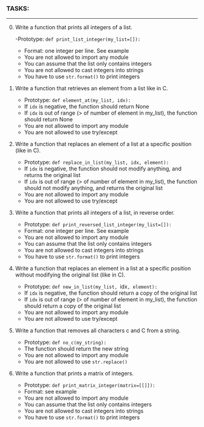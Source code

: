 ### TASKS:
----------------

0. Write a function that prints all integers of a list.

    -Prototype: `def print_list_integer(my_list=[]):`
    - Format: one integer per line. See example
    - You are not allowed to import any module
    - You can assume that the list only contains integers
    - You are not allowed to cast integers into strings
    - You have to use `str.format()` to print integers

1. Write a function that retrieves an element from a list like in C.
    - Prototype: `def element_at(my_list, idx):`
    - If `idx` is negative, the function should return None
    - If `idx` is out of range (> of number of element in my_list), the function should return None
    - You are not allowed to import any module
    - You are not allowed to use try/except

2. Write a function that replaces an element of a list at a specific position (like in C).
   - Prototype: `def replace_in_list(my_list, idx, element):`
    - If `idx` is negative, the function should not modify anything, and returns the original list
    - If `idx` is out of range (> of number of element in my_list), the function should not modify anything, and returns the original list
    - You are not allowed to import any module
   - You are not allowed to use try/except

3. Write a function that prints all integers of a list, in reverse order.
    - Prototype: `def print_reversed_list_integer(my_list=[]):`
   - Format: one integer per line. See example
   - You are not allowed to import any module
    - You can assume that the list only contains integers
   - You are not allowed to cast integers into strings
   - You have to use `str.format()` to print integers

4. Write a function that replaces an element in a list at a specific position without modifying the original list (like in C).
    - Prototype: `def new_in_list(my_list, `idx`, element):`
    - If `idx` is negative, the function should return a copy of the original list
    - If `idx` is out of range (> of number of element in my_list), the function should return a copy of the original list
    - You are not allowed to import any module
    - You are not allowed to use try/except
5. Write a function that removes all characters c and C from a string.
    - Prototype: `def no_c(my_string):`
    - The function should return the new string
    - You are not allowed to import any module
    - You are not allowed to use `str.replace()`

6. Write a function that prints a matrix of integers.
    - Prototype: `def print_matrix_integer(matrix=[[]]):`
    - Format: see example
    - You are not allowed to import any module
    - You can assume that the list only contains integers
    - You are not allowed to cast integers into strings
    - You have to use `str.format()` to print integers


